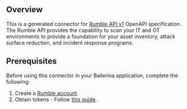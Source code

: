 ## Overview
This is a generated connector for [Rumble API v1](https://www.rumble.run/docs/) OpenAPI specification.  
The Rumble API provides the capability to scan your IT and OT environments to provide a foundation for your asset inventory, attack surface reduction, and incident response programs.

## Prerequisites
Before using this connector in your Ballerina application, complete the following:
1. Create a [Rumble account](https://console.rumble.run/register).
2. Obtain tokens - Follow [this guide](https://www.rumble.run/docs/organization-api/).
